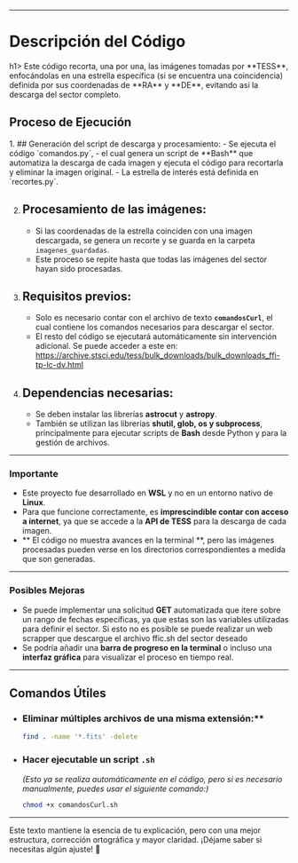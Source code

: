 

---

 <h1>Descripción del Código</h1>h1>
Este código recorta, una por una, las imágenes tomadas por **TESS**, enfocándolas en una estrella específica (si se encuentra una coincidencia) definida por sus coordenadas de **RA** y **DE**, evitando así la descarga del sector completo.

<h2>Proceso de Ejecución</h2>
1. ## Generación del script de descarga y procesamiento:</h3>
   - Se ejecuta el código `comandos.py`,
   -  el cual genera un script de **Bash** que automatiza la descarga de cada imagen y ejecuta el código para recortarla y eliminar la imagen original.  
   - La estrella de interés está definida en `recortes.py`.  

2. ## Procesamiento de las imágenes:
   - Si las coordenadas de la estrella coinciden con una imagen descargada, se genera un recorte y se guarda en la carpeta `imagenes_guardadas`.  
   - Este proceso se repite hasta que todas las imágenes del sector hayan sido procesadas.  

3. ## Requisitos previos:
   - Solo es necesario contar con el archivo de texto **`comandosCurl`**, el cual contiene los comandos necesarios para descargar el sector.  
   - El resto del código se ejecutará automáticamente sin intervención adicional.  Se puede acceder a este en: https://archive.stsci.edu/tess/bulk_downloads/bulk_downloads_ffi-tp-lc-dv.html

4. ## Dependencias necesarias:
   - Se deben instalar las librerías **astrocut** y **astropy**.  
   - También se utilizan las librerías **shutil, glob, os y subprocess**, principalmente para ejecutar scripts de **Bash** desde Python y para la gestión de archivos.  

---

### **Importante**
   - Este proyecto fue desarrollado en **WSL** y no en un entorno nativo de **Linux**.  
   - Para que funcione correctamente, es **imprescindible contar con acceso a internet**, ya que se accede a la **API de TESS** para la descarga de cada imagen.  
   - ** El código no muestra avances en la terminal **, pero las imágenes procesadas pueden verse en los directorios correspondientes a medida que son generadas.  

---

### **Posibles Mejoras**
   - Se puede implementar una solicitud **GET** automatizada que itere sobre un rango de fechas específicas, ya que estas son las variables utilizadas para definir el sector.  Si esto no es posible se puede realizar un web scrapper que descargue el archivo ffic.sh del sector deseado
   - Se podría añadir una **barra de progreso en la terminal** o incluso una **interfaz gráfica** para visualizar el proceso en tiempo real.  

---

## Comandos Útiles
- ### Eliminar múltiples archivos de una misma extensión:**
  ```bash
  find . -name '*.fits' -delete
  ```
- ### Hacer ejecutable un script `.sh` 
  *(Esto ya se realiza automáticamente en el código, pero si es necesario manualmente, puedes usar el siguiente comando:)*  
  ```bash
  chmod +x comandosCurl.sh
  ```

---

Este texto mantiene la esencia de tu explicación, pero con una mejor estructura, corrección ortográfica y mayor claridad. ¡Déjame saber si necesitas algún ajuste! 🚀
